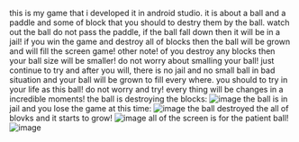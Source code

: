 this is my game that i developed it in android studio. 
it is about a ball and a paddle and some of block that you should to destry them by the ball.
watch out the ball do not pass the paddle, if the ball fall down then it will be in a jail!
if you win the game and destroy all of blocks then the ball will be grown and will fill the screen game!
other note! of you destroy any blocks then your ball size will be smaller!
do not worry about smalling your ball! just continue to try and after you will, there is no jail 
and no small ball in bad situation and your ball will be grown to fill every where.
you should to try in your life as this ball! do not worry and try! every thing will be changes in a incredible moments! 
the ball is destroying the blocks:
![image](https://github.com/maziar-ghanbari/BallAndPaddle/assets/55378791/cf730524-0c2b-44a2-a274-4aa9499bcf1b)
the ball is in jail and you lose the game at this time:
![image](https://github.com/maziar-ghanbari/BallAndPaddle/assets/55378791/d07c8ba7-e786-4358-8fe5-36a12994308b)
the ball destroyed the all of blovks and it starts to grow!
![image](https://github.com/maziar-ghanbari/BallAndPaddle/assets/55378791/7386ec78-1b48-4301-bdb6-b51720270c02)
all of the screen is for the patient ball!
![image](https://github.com/maziar-ghanbari/BallAndPaddle/assets/55378791/59d1940a-3489-43f0-99cb-adcded74ada0)
